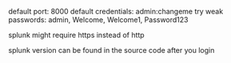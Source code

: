 default port: 8000
default credentials: admin:changeme
try weak passwords: admin, Welcome,  Welcome1, Password123


splunk might require https instead of http

splunk version can be found in the source code after you login
